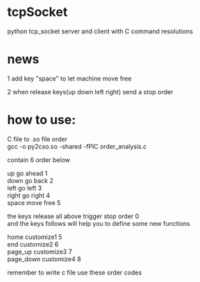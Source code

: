# tcpSocket
python tcp_socket server and client with C command resolutions</br> 

# news
1 add key "space" to let machine move free</br> 

2 when release keys(up down left right) send a stop order</br> 


# how to use:
C file to .so file order</br> 
gcc -o py2cso.so -shared -fPIC order_analysis.c</br> 

contain 6 order below</br> 

up      go ahead    1</br> 
down    go back     2</br> 
left    go left     3</br> 
right   go right    4</br> 
space   move free   5</br> 

the keys release all above trigger stop order 0</br> 
and the keys follows will help you to define some new functions</br> 

home        customize1  5</br> 
end         customize2  6</br> 
page_up     customize3  7</br> 
page_down   customize4  8</br> 

remember to write c file use these order codes</br>





